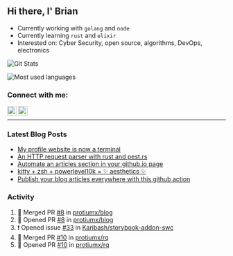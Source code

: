## Hi there, I' Brian

- Currently working with `golang` and `node`
- Currently learning `rust` and `elixir`
- Interested on: Cyber Security, open source, algorithms, DevOps, electronics

![Git Stats](https://github-readme-stats.vercel.app/api?username=protiumx&show_icons=true&include_all_commits=true&count_private=true&layout=compact)

![Most used languages](https://github-readme-stats.vercel.app/api/top-langs/?username=protiumx&layout=compact&langs_count=8&hide=ruby,vimscript,vue,scss,html)

### Connect with me:

[<img align="left" alt="Brian Mayo | LinkedIn" width="22px" src="https://cdn.jsdelivr.net/npm/simple-icons@v3/icons/linkedin.svg" />](https://www.linkedin.com/in/bdmayo/)
[<img align="left" alt="@_protium | Instagram" width="22px" src="https://cdn.jsdelivr.net/npm/simple-icons@v3/icons/instagram.svg" />](https://www.instagram.com/_protium/)

<br/>

---

### Latest Blog Posts

<!-- BLOG-POST-LIST:START -->
- [My profile website is now a terminal](https://protiumx.dev/blog/posts/my-profile-website-is-now-a-terminal/)
- [An HTTP request parser with rust and pest.rs](https://protiumx.dev/blog/posts/an-http-request-parser-with-rust-and-pest.rs/)
- [Automate an articles section in your github.io page](https://protiumx.dev/blog/posts/automate-an-articles-section-in-your-github.io-page/)
- [kitty + zsh + powerlevel10k = ✨ aesthetics ✨](https://protiumx.dev/blog/posts/kitty--zsh--powerlevel10k-aesthetics/)
- [Publish your blog articles everywhere with this github action](https://protiumx.dev/blog/posts/publish-your-blog-articles-everywhere-with-this-github-action/)
<!-- BLOG-POST-LIST:END -->

### Activity

<!--START_SECTION:activity-->
1. 🎉 Merged PR [#8](https://github.com/protiumx/blog/pull/8) in [protiumx/blog](https://github.com/protiumx/blog)
2. 💪 Opened PR [#8](https://github.com/protiumx/blog/pull/8) in [protiumx/blog](https://github.com/protiumx/blog)
3. ❗️ Opened issue [#33](https://github.com/Karibash/storybook-addon-swc/issues/33) in [Karibash/storybook-addon-swc](https://github.com/Karibash/storybook-addon-swc)
4. 🎉 Merged PR [#10](https://github.com/protiumx/rq/pull/10) in [protiumx/rq](https://github.com/protiumx/rq)
5. 💪 Opened PR [#10](https://github.com/protiumx/rq/pull/10) in [protiumx/rq](https://github.com/protiumx/rq)
<!--END_SECTION:activity-->
